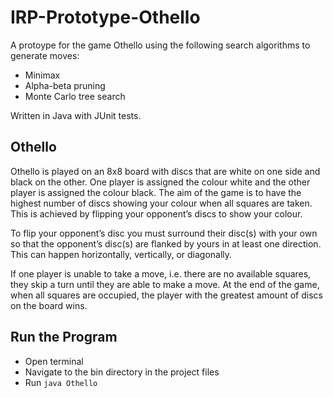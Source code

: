 # IRP-Prototype-Othello

A protoype for the game Othello using the following search algorithms to generate moves:
* Minimax
* Alpha-beta pruning
* Monte Carlo tree search

Written in Java with JUnit tests.

## Othello
Othello is played on an 8x8 board with discs that are white on one side and black on the other. One player is assigned the colour white and the other player is assigned the colour black. The aim of the game is to have the highest number of discs showing your colour when all squares are taken. This is achieved by flipping your opponent’s discs to show your colour.

To flip your opponent’s disc you must surround their disc(s) with your own so that the opponent’s disc(s) are flanked by yours in at least one direction. This can happen horizontally, vertically, or diagonally.

If one player is unable to take a move, i.e. there are no available squares, they skip a turn until they are able to make a move. At the end of the game, when all squares are occupied, the player with the greatest amount of discs on the board wins.

## Run the Program
* Open terminal
* Navigate to the bin directory in the project files
* Run `java Othello`
